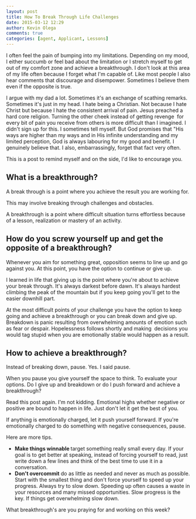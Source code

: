 ```yaml
---
layout: post
title: How To Break Through Life Challenges
date: 2015-03-12 12:29
author: Kevin Olega
comments: true
categories: [agent, Applicant, Lessons]
---
```

I often feel the pain of bumping into my limitations. Depending on my mood, I either succumb or feel bad about the limitation or I stretch myself to get out of my comfort zone and achieve a breakthrough. I don't look at this area of my life often because I forget what I'm capable of. Like most people I also hear comments that discourage and disempower. Sometimes I believe them even if the opposite is true.

I argue with my dad a lot. Sometimes it's an exchange of scathing remarks. Sometimes it's just in my head. I hate being a Christian. Not because I hate Christ but because I hate the consistent arrival of pain. Jesus preached a hard core religion. Turning the other cheek instead of getting revenge  for every bit of pain you receive from others is more difficult than I imagined. I didn't sign up for this. I sometimes tell myself. But God promises that "His ways are higher than my ways and in His infinite understanding and my limited perception, God is always labouring for my good and benefit. I genuinely believe that. I also, embarrassingly, forget that fact very often.

This is a post to remind myself and on the side, I'd like to encourage you.

<h2>What is a breakthrough?</h2>

A break through is a point where you achieve the result you are working for.

This may involve breaking through challenges and obstacles.

A breakthrough is a point where difficult situation turns effortless because of a lesson, realization or mastery of an activity.

<h2>How do you screw yourself up and get the opposite of a breakthrough?</h2>

Whenever you aim for something great, opposition seems to line up and go against you. At this point, you have the option to continue or give up.

I learned in life that giving up is the point where you're about to achieve your break through. It's always darkest before dawn. It's always hardest climbing the peak of the mountain but if you keep going you'll get to the easier downhill part.

At the most difficult points of your challenge you have the option to keep going and achieve a breakthrough or you can break down and give up. Breakdown is panic resulting from overwhelming amounts of emotion such as fear or despair. Hopelessness follows shortly and making  decisions you would tag stupid when you are emotionally stable would happen as a result.

<h2>How to achieve a breakthrough?</h2>

Instead of breaking down, pause. Yes. I said pause.

When you pause you give yourself the space to think. To evaluate your options. Do I give up and breakdown or do I push forward and achieve a breakthrough?

Read this post again. I'm not kidding. Emotional highs whether negative or positive are bound to happen in life. Just don't let it get the best of you.

If anything is emotionally charged, let it push yourself forward. If you're emotionally charged to do something with negative consequences, pause.

Here are more tips.

<ul>
    <li><strong>Make things winnable </strong>target something really small every day. If your goal is to get better at speaking, instead of forcing yourself to read, just write down a few lines and think of the best time to use it in a conversation.</li>
    <li><strong>Don't overcommit</strong> do as little as needed and never as much as possible. Start with the smallest thing and don't force yourself to speed up your progress. Always try to slow down. Speeding up often causes a waste in your resources and many missed opportunities. Slow progress is the key. If things get overwhelming slow down.</li>
</ul>

What breakthrough's are you praying for and working on this week?

